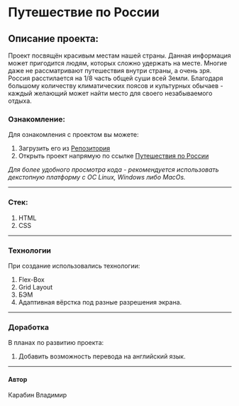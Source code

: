 # Путешествие по России

## Описание проекта:
Проект посвящён красивым местам нашей страны.
Данная информация может пригодится людям, которых сложно удержать на месте.
Многие даже не рассматривают путешествия внутри страны, а очень зря. Россия расстилается 
на 1/8 часть общей суши всей Земли. Благодаря большому количеству климатических поясов и культурных
обычаев - каждый желающий может найти место для своего незабываемого отдыха. 

### Ознакомление:
Для ознакомления с проектом вы можете:
1. Загрузить его из [Репозитория](https://github.com/acid3More/russian-travel)
2. Открыть проект напрямую по ссылке [Путешествия по России](https://acid3more.github.io/russian-travel/)

*Для более удобного просмотра кода - рекомендуется использовать декстопную платформу с ОС Linux, Windows либо MacOs.*
____

### Стек:
1. HTML
2. CSS
____

### Технологии
При создание использовались технологии:
1. Flex-Box
2. Grid Layout
3. БЭМ
4. Адаптивная вёрстка под разные разрешения экрана.
____

### Доработка
В планах по развитию проекта:
1. Добавить возможность перевода на английский язык.
____
#### Автор 
Карабин Владимир
